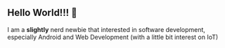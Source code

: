 ## Hello World!!! 👋

I am a **slightly** nerd newbie that interested in software development, especially Android and Web Development (with a little bit interest on IoT)

